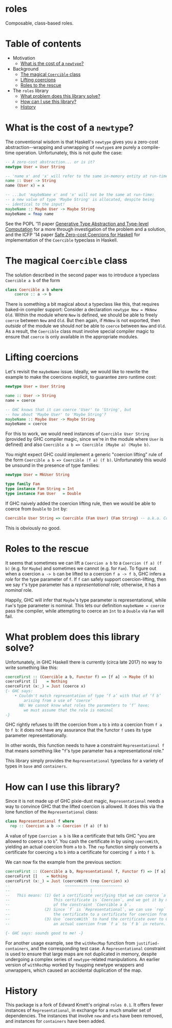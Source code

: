 # roles

Composable, class-based roles.

# Table of contents

  * Motivation
    * [What is the cost of a `newtype`?](#what-is-the-cost)
  * Background
    * [The magical `Coercible` class](#magical)
    * [Lifting coercions](#lifting)
    * [Roles to the rescue](#roles)
  * The `roles` library
    * [What problem does this library solve?](#what-problems)
    * [How can I use this library?](#how)
    * [History](#history)

# What is the cost of a `newtype`?

The conventional wisdom is that Haskell's `newtype` gives you a zero-cost
abstraction--wrapping and unwrapping of `newtype`s are purely a compile-time
operation. Unfortunately, this is not *quite* the case:

```haskell
-- A zero-cost abstraction... or is it?
newtype User = User String

-- 'name x' and 'x' will refer to the same in-memory entity at run-time...
name :: User -> String
name (User x) = x

-- ...but 'maybeName x' and 'x' will not be the same at run-time:
-- a new value of type 'Maybe String' is allocated, despite being
-- identical to the input!
maybeName :: Maybe User -> Maybe String
maybeName = fmap name
```

See the POPL '11 paper [Generative Type Abstraction and Type-level Computation](http://www.seas.upenn.edu/~sweirich/papers/popl163af-weirich.pdf) for a more
through investigation of the problem and a solution, and the ICFP '14 paper [Safe Zero-cost Coercions for Haskell](http://cs.brynmawr.edu/~rae/papers/2014/coercible/coercible-ext.pdf) for
implementation of the `Coercible` typeclass in Haskell.

# The magical `Coercible` class

The solution described in the second paper was to introduce a typeclass `Coercible a b` of the
form

```haskell
class Coercible a b where
    coerce :: a -> b
```

There is something a bit magical about a typeclass like this, that requires baked-in
compiler support:
Consider a declaration `newtype New = MkNew Old`. Within the module where `New` is
defined, we should be able to freely `coerce` between `New` and `Old`. But then again,
if  `MkNew` is not exported, then *outside* of the module we should *not* be able to
`coerce` between `New` and `Old`. As a result, the `Coercible` class must involve special
compiler magic to ensure that `coerce` is only available in the appropriate modules.

# Lifting coercions

Let's revisit the `maybeName` issue. Ideally, we would like to rewrite the example
to make the coercions explicit, to guarantee zero runtime cost:

```haskell
newtype User = User String

name :: User -> String
name = coerce

-- GHC knows that it can coerce 'User' to 'String', but
-- how about 'Maybe User' to 'Maybe String'?
maybeName :: Maybe User -> Maybe String
maybeName = coerce
```

For this to work, we would need instances of `Coercible User String` (provided by
GHC compiler magic, since we're in the module where `User` is defined) and
also `Coercible a b => Coercible (Maybe a) (Maybe b)`.

You might expect GHC could implement a generic "coercion lifting" rule of the form
`Coercible a b => Coercible (f a) (f b)`. Unfortunately this would be unsound
in the presence of type families:

```haskell
newtype User = MkUser String

type family Fam
type instance Fam String = Int
type instance Fam User   = Double
```

If GHC naively added the coercion lifting rule, then we would be able to
coerce from `Double` to `Int` by:

```haskell
Coercible User String => Coercible (Fam User) (Fam String) -- a.k.a. Coercible Int Double!
```

This is obviously no good.

# Roles to the rescue

It seems that sometimes we can lift a `Coercion a b` to a `Coercion (f a) (f b)`
(e.g. for `Maybe`) and sometimes we cannot (e.g. for `Fam`). To figure out when
a coercion `a -> b` can be lifted to a coercion `f a -> f b`, GHC infers a *role*
for the type parameter of `f`. If `f` can safely support coercion-lifting, then
we say `f`'s type parameter has a *representational* role; otherwise, it has a
*nominal* role.

Happily, GHC will infer that `Maybe`'s type parameter is representational, while
`Fam`'s type parameter is nominal. This lets our definition `maybeName = coerce`
pass the compiler, while attempting to coerce an `Int` to a `Double` via
`Fam` will fail.


# What problem does this library solve?

Unfortunately, in GHC Haskell there is currently (circa late 2017) no way to
write something like this:

```haskell
coerceFirst :: (Coercible a b, Functor f) => [f a] -> Maybe (f b)
coerceFirst []    = Nothing
coerceFirst (x:_) = Just (coerce x)
{- GHC says:
    • Couldn't match representation of type ‘f a’ with that of ‘f b’
        arising from a use of ‘coerce’
      NB: We cannot know what roles the parameters to ‘f’ have;
        we must assume that the role is nominal
-}
```

GHC rightly refuses to lift the coercion from `a` to `b` into a coercion from
`f a` to `f b`: it does not have any assurance that the functor
`f` uses its type parameter representationally.

In other words, this function needs to have a constraint `Representational f` that
means something like "`f`'s type parameter has a representational
role."

This library simply provides the `Representational` typeclass for a variety of
types in `base` and `containers`.

# How can I use this library?

Since it is not made up of GHC pixie-dust magic, `Representational` needs a way to
convince GHC that the lifted coercion is allowed.
It does this via the lone function of the `Representational` class:

```haskell
class Representational f where
  rep :: Coercion a b -> Coercion (f a) (f b)
```

A value of type `Coercion a b` is like a certificate that tells GHC "you are allowed
to coerce `a` to `b`". You cash the certificate in by using `coerceWith`, yielding
an actual coercion from `a` to `b`. The `rep` function simply converts a certificate
for coercing `a` to `b` into a certificate for coercing `f a` into `f b`.

We can now fix the example from the previous section:

```haskell
coerceFirst :: (Coercible a b, Representational f, Functor f) => [f a] -> Maybe (f b)
coerceFirst []    = Nothing
coerceFirst (x:_) = Just (coerceWith (rep Coercion) x)
--                        ~~~~~~~~~~~~~~~~~~~~~~~~~
--                                   |
--   This means: (1) Get a certificate verifying that we can coerce `a` to `b`.
--                   This certificate is `Coercion`, and we got it by making use
--                   of the constraint `Coercible a b`.
--               (2) Since `f` is `Representational`, we can use `rep` to upgrade
--                   the certificate to a certificate for coercion from `f a` to `f b`.
--               (3) Use `coerceWith` to hand the certificate over to GHC, obtaining
--                   an actual coercion from `f a` to `f b` in return.

{- GHC says: sounds good to me! -}
```

For another usage example, see the `withRecMap` function from `justified-containers`,
and the corresponding test case. A `Representational` constraint is used to ensure
that large maps are not duplicated in memory, despite undergoing a complex series
of `newtype`-related manipulations. An earlier version of `withRecMap` worked by
`fmap`ping newtype wrappers and unwrappers, which caused an accidental duplication
of the map.

# History

This package is a fork of Edward Kmett's original `roles 0.1`. It offers
fewer instances of `Representational`, in exchange for a much smaller set
of dependencies. The instances that involve `new` and `eta` have been
removed, and instances for `containers` have been added.